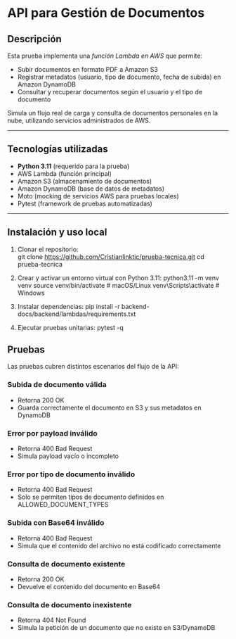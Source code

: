 # API para Gestión de Documentos 

## Descripción  
Esta prueba implementa una *función Lambda en AWS* que permite:  
- Subir documentos en formato PDF a Amazon S3  
- Registrar metadatos (usuario, tipo de documento, fecha de subida) en Amazon DynamoDB  
- Consultar y recuperar documentos según el usuario y el tipo de documento  

Simula un flujo real de carga y consulta de documentos personales en la nube, utilizando servicios administrados de AWS.  

---

## Tecnologías utilizadas  
- **Python 3.11** (requerido para la prueba)  
- AWS Lambda (función principal)  
- Amazon S3 (almacenamiento de documentos)  
- Amazon DynamoDB (base de datos de metadatos)  
- Moto (mocking de servicios AWS para pruebas locales)  
- Pytest (framework de pruebas automatizadas)  

---

## Instalación y uso local  

1. Clonar el repositorio:  
   git clone https://github.com/Cristianlinktic/prueba-tecnica.git
   cd prueba-tecnica

2. Crear y activar un entorno virtual con Python 3.11:
    python3.11 -m venv venv
    source venv/bin/activate   # macOS/Linux
    venv\Scripts\activate      # Windows

3. Instalar dependencias:
     pip install -r backend-docs/backend/lambdas/requirements.txt

4. Ejecutar pruebas unitarias:
    pytest -q

## Pruebas

Las pruebas cubren distintos escenarios del flujo de la API:

### Subida de documento válida
  - Retorna 200 OK
 - Guarda correctamente el documento en S3 y sus metadatos en DynamoDB

### Error por payload inválido
   - Retorna 400 Bad Request
   - Simula payload vacío o incompleto

### Error por tipo de documento inválido
  - Retorna 400 Bad Request
  - Solo se permiten tipos de documento definidos en ALLOWED_DOCUMENT_TYPES

### Subida con Base64 inválido
   - Retorna 400 Bad Request
   - Simula que el contenido del archivo no está codificado correctamente

### Consulta de documento existente
   - Retorna 200 OK
   - Devuelve el contenido del documento en Base64

### Consulta de documento inexistente
   - Retorna 404 Not Found
   - Simula la petición de un documento que no existe en S3/DynamoDB

